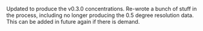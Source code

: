 Updated to produce the v0.3.0 concentrations.
Re-wrote a bunch of stuff in the process,
including no longer producing the 0.5 degree resolution data.
This can be added in future again if there is demand.
